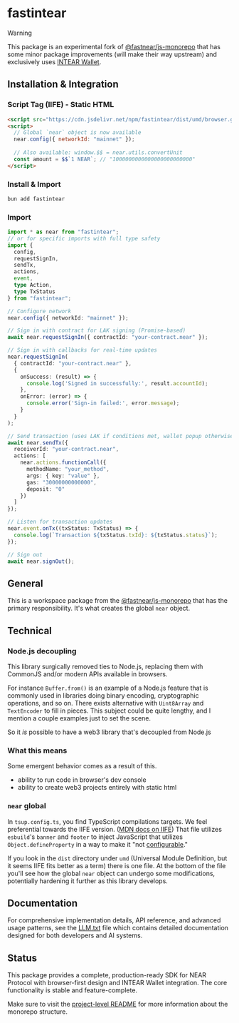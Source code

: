 # fastintear

> [!WARNING]
> This package is an experimental fork of [@fastnear/js-monorepo](https://github.com/fastnear/js-monorepo) that has some minor package improvements (will make their way upstream) and exclusively uses [INTEAR Wallet](https://github.com/INTEARnear/wallet).

## Installation & Integration

### Script Tag (IIFE) - Static HTML

```html
<script src="https://cdn.jsdelivr.net/npm/fastintear/dist/umd/browser.global.js"></script>
<script>
  // Global `near` object is now available
  near.config({ networkId: "mainnet" });
  
  // Also available: window.$$ = near.utils.convertUnit
  const amount = $$`1 NEAR`; // "1000000000000000000000000"
</script>
```

### Install & Import

```bash
bun add fastintear
```

### Import

```typescript
import * as near from "fastintear";
// or for specific imports with full type safety
import { 
  config, 
  requestSignIn, 
  sendTx, 
  actions, 
  event,
  type Action,
  type TxStatus 
} from "fastintear";

// Configure network
near.config({ networkId: "mainnet" });

// Sign in with contract for LAK signing (Promise-based)
await near.requestSignIn({ contractId: "your-contract.near" });

// Sign in with callbacks for real-time updates
near.requestSignIn(
  { contractId: "your-contract.near" },
  {
    onSuccess: (result) => {
      console.log('Signed in successfully:', result.accountId);
    },
    onError: (error) => {
      console.error('Sign-in failed:', error.message);
    }
  }
);

// Send transaction (uses LAK if conditions met, wallet popup otherwise)
await near.sendTx({
  receiverId: "your-contract.near",
  actions: [
    near.actions.functionCall({
      methodName: "your_method",
      args: { key: "value" },
      gas: "30000000000000",
      deposit: "0"
    })
  ]
});

// Listen for transaction updates
near.event.onTx((txStatus: TxStatus) => {
  console.log(`Transaction ${txStatus.txId}: ${txStatus.status}`);
});

// Sign out
await near.signOut();
```

## General

This is a workspace package from the [@fastnear/js-monorepo](https://github.com/fastnear/js-monorepo) that has the primary responsibility. It's what creates the global `near` object.

## Technical

### Node.js decoupling

This library surgically removed ties to Node.js, replacing them with CommonJS and/or modern APIs available in browsers.

For instance `Buffer.from()` is an example of a Node.js feature that is commonly used in libraries doing binary encoding, cryptographic operations, and so on. There exists alternative with `Uint8Array` and `TextEncoder` to fill in pieces. This subject could be quite lengthy, and I mention a couple examples just to set the scene.

So it *is* possible to have a web3 library that's decoupled from Node.js

### What this means

Some emergent behavior comes as a result of this.

- ability to run code in browser's dev console
- ability to create web3 projects entirely with static html

### `near` global

In `tsup.config.ts`, you find TypeScript compilations targets. We feel preferential towards the IIFE version. ([MDN docs on IIFE](https://developer.mozilla.org/en-US/docs/Glossary/IIFE)) That file utilizes `esbuild`'s `banner` and `footer` to inject JavaScript that utilizes `Object.defineProperty` in a way to make it "not [configurable](https://developer.mozilla.org/en-US/docs/Web/JavaScript/Reference/Global_Objects/Object/defineProperty#configurable)."

If you look in the `dist` directory under `umd` (Universal Module Definition, but it seems IIFE fits better as a term) there is one file. At the bottom of the file you'll see how the global `near` object can undergo some modifications, potentially hardening it further as this library develops.

## Documentation

For comprehensive implementation details, API reference, and advanced usage patterns, see the [LLM.txt](./LLM.txt) file which contains detailed documentation designed for both developers and AI systems.

## Status

This package provides a complete, production-ready SDK for NEAR Protocol with browser-first design and INTEAR Wallet integration. The core functionality is stable and feature-complete.

Make sure to visit the [project-level README](https://github.com/fastnear/js-monorepo#global-near-js) for more information about the monorepo structure.

